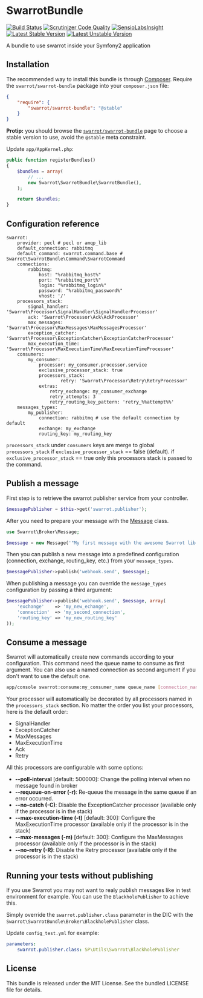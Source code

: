 # SwarrotBundle

[![Build Status](https://travis-ci.org/swarrot/SwarrotBundle.png)](https://travis-ci.org/swarrot/SwarrotBundle)
[![Scrutinizer Code Quality](https://scrutinizer-ci.com/g/swarrot/SwarrotBundle/badges/quality-score.png?s=ec21025fb36203d8c7f39d4d68b647a58698816d)](https://scrutinizer-ci.com/g/swarrot/SwarrotBundle/)
[![SensioLabsInsight](https://insight.sensiolabs.com/projects/0a042607-3367-4057-b56d-c2d29c600c9a/mini.png)](https://insight.sensiolabs.com/projects/0a042607-3367-4057-b56d-c2d29c600c9a)
[![Latest Stable Version](https://poser.pugx.org/swarrot/swarrot-bundle/v/stable.png)](https://packagist.org/packages/swarrot/swarrot-bundle)
[![Latest Unstable Version](https://poser.pugx.org/swarrot/swarrot-bundle/v/unstable.svg)](https://packagist.org/packages/swarrot/swarrot-bundle)

A bundle to use swarrot inside your Symfony2 application

## Installation

The recommended way to install this bundle is through
[Composer](http://getcomposer.org/). Require the `swarrot/swarrot-bundle`
package into your `composer.json` file:

```json
{
    "require": {
        "swarrot/swarrot-bundle": "@stable"
    }
}
```

**Protip:** you should browse the
[`swarrot/swarrot-bundle`](https://packagist.org/packages/swarrot/swarrot-bundle)
page to choose a stable version to use, avoid the `@stable` meta constraint.

Update `app/AppKernel.php`:

```php
public function registerBundles()
{
    $bundles = array(
        // ...
        new Swarrot\SwarrotBundle\SwarrotBundle(),
    );

    return $bundles;
}
```

## Configuration reference

```
swarrot:
    provider: pecl # pecl or amqp_lib
    default_connection: rabbitmq
    default_command: swarrot.command.base # Swarrot\SwarrotBundle\Command\SwarrotCommand
    connections:
        rabbitmq:
            host: "%rabbitmq_host%"
            port: "%rabbitmq_port%"
            login: "%rabbitmq_login%"
            password: "%rabbitmq_password%"
            vhost: '/'
    processors_stack:
        signal_handler: 'Swarrot\Processor\SignalHandler\SignalHandlerProcessor'
        ack: 'Swarrot\Processor\Ack\AckProcessor'
        max_messages: 'Swarrot\Processor\MaxMessages\MaxMessagesProcessor'
        exception_catcher: 'Swarrot\Processor\ExceptionCatcher\ExceptionCatcherProcessor'
        max_execution_time: 'Swarrot\Processor\MaxExecutionTime\MaxExecutionTimeProcessor'
    consumers:
        my_consumer:
            processor: my_consumer.processor.service
            exclusive_processor_stack: true
            processors_stack:
                    retry: 'Swarrot\Processor\Retry\RetryProcessor'
            extras:
                retry_exchange: my_consumer_exchange
                retry_attempts: 3
                retry_routing_key_pattern: 'retry_%%attempt%%'
    messages_types:
        my_publisher:
            connection: rabbitmq # use the default connection by default
            exchange: my_exchange
            routing_key: my_routing_key

```

`processors_stack` under `consumers` keys are merge to global `processors_stack` if `exclusive_processor_stack` == false (default).
if `exclusive_processor_stack` == true only this processors stack is passed to the command.

## Publish a message

First step is to retrieve the swarrot publisher service from your controller.

```php
$messagePublisher = $this->get('swarrot.publisher');
```

After you need to prepare your message with the
[Message](https://github.com/swarrot/swarrot/blob/master/src/Swarrot/Broker/Message.php)
class.

```php
use Swarrot\Broker\Message;

$message = new Message('"My first message with the awesome Swarrot lib :)"');
```

Then you can publish a new message into a predefined configuration (connection,
exchange, routing_key, etc.) from your `message_types`.

```php
$messagePublisher->publish('webhook.send', $message);
```

When publishing a message you can override the `message_types` configuration by
passing a third argument:

```php
$messagePublisher->publish('webhook.send', $message, array(
    'exchange'    => 'my_new_echange',
    'connection'  => 'my_second_connection',
    'routing_key' => 'my_new_routing_key'
));
```

## Consume a message

Swarrot will automatically create new commands according to your configuration.
This command need the queue name to consume as first argument. You can also use
a named connection as second argument if you don't want to use the default one.

```bash
app/console swarrot:consume:my_consumer_name queue_name [connection_name]
```

Your processor will automatically be decorated by all processors named in the
`processors_stack` section. No matter the order you list your processors,
here is the default order:

* SignalHandler
* ExceptionCatcher
* MaxMessages
* MaxExecutionTime
* Ack
* Retry

All this processors are configurable with some options:

* **--poll-interval** [default: 500000]: Change the polling interval when no
  message found in broker
* **--requeue-on-error (-r)**: Re-queue the message in the same queue if an error
  occurred.
* **--no-catch (-C)**: Disable the ExceptionCatcher processor (available only if
  the processor is in the stack)
* **--max-execution-time (-t)** [default: 300]: Configure the MaxExecutionTime
  processor (available only if the processor is in the stack)
* **--max-messages (-m)** [default: 300]: Configure the MaxMessages processor
  (available only if the processor is in the stack)
* **--no-retry (-R)**: Disable the Retry processor (available only if the processor
  is in the stack)

## Running your tests without publishing
If you use Swarrot you may not want to realy publish  messages like in test environment for example. You can use the `BlackholePublisher` to achieve this.

Simply override the `swarrot.publisher.class` parameter in the DIC with the `Swarrot\SwarrotBundle\Broker\BlackholePublisher` class.

Update `config_test.yml` for example:

```yaml
parameters:
    swarrot.publisher.class: SP\Utils\Swarrot\BlackholePublisher
```

## License

This bundle is released under the MIT License. See the bundled LICENSE file for
details.
